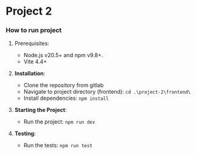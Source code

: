 # Project 2

### How to run project

1. Prerequisites:

   - Node.js v20.5+ and npm v9.8+.
   - Vite 4.4+ 

2. **Installation**:

   - Clone the repository from gitlab
   - Navigate to project directory (frontend): `cd .\project-2\frontend\`
   - Install dependencies: `npm install`

3. **Starting the Project**:

   - Run the project: `npm run dev`

4. **Testing**:

   - Run the tests: `npm run test`
